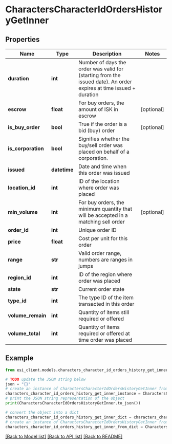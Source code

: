 # CharactersCharacterIdOrdersHistoryGetInner


## Properties

Name | Type | Description | Notes
------------ | ------------- | ------------- | -------------
**duration** | **int** | Number of days the order was valid for (starting from the issued date). An order expires at time issued + duration | 
**escrow** | **float** | For buy orders, the amount of ISK in escrow | [optional] 
**is_buy_order** | **bool** | True if the order is a bid (buy) order | [optional] 
**is_corporation** | **bool** | Signifies whether the buy/sell order was placed on behalf of a corporation. | 
**issued** | **datetime** | Date and time when this order was issued | 
**location_id** | **int** | ID of the location where order was placed | 
**min_volume** | **int** | For buy orders, the minimum quantity that will be accepted in a matching sell order | [optional] 
**order_id** | **int** | Unique order ID | 
**price** | **float** | Cost per unit for this order | 
**range** | **str** | Valid order range, numbers are ranges in jumps | 
**region_id** | **int** | ID of the region where order was placed | 
**state** | **str** | Current order state | 
**type_id** | **int** | The type ID of the item transacted in this order | 
**volume_remain** | **int** | Quantity of items still required or offered | 
**volume_total** | **int** | Quantity of items required or offered at time order was placed | 

## Example

```python
from esi_client.models.characters_character_id_orders_history_get_inner import CharactersCharacterIdOrdersHistoryGetInner

# TODO update the JSON string below
json = "{}"
# create an instance of CharactersCharacterIdOrdersHistoryGetInner from a JSON string
characters_character_id_orders_history_get_inner_instance = CharactersCharacterIdOrdersHistoryGetInner.from_json(json)
# print the JSON string representation of the object
print(CharactersCharacterIdOrdersHistoryGetInner.to_json())

# convert the object into a dict
characters_character_id_orders_history_get_inner_dict = characters_character_id_orders_history_get_inner_instance.to_dict()
# create an instance of CharactersCharacterIdOrdersHistoryGetInner from a dict
characters_character_id_orders_history_get_inner_from_dict = CharactersCharacterIdOrdersHistoryGetInner.from_dict(characters_character_id_orders_history_get_inner_dict)
```
[[Back to Model list]](../README.md#documentation-for-models) [[Back to API list]](../README.md#documentation-for-api-endpoints) [[Back to README]](../README.md)


